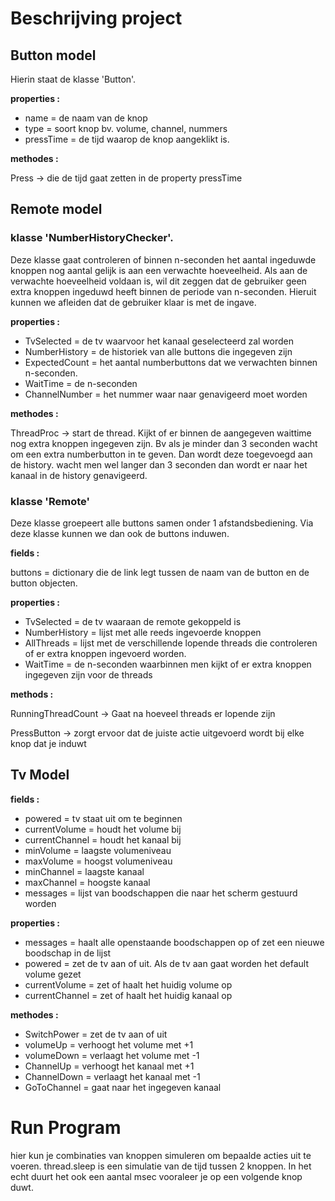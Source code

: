 ﻿# Beschrijving project

## Button model
Hierin staat de klasse 'Button'.

**properties :**

- name = de naam van de knop
- type = soort knop bv. volume, channel, nummers 
- pressTime = de tijd waarop de knop aangeklikt is.

**methodes :**

Press → die de tijd gaat zetten in de property pressTime

## Remote model
### klasse 'NumberHistoryChecker'. 

Deze klasse gaat controleren of binnen n-seconden het aantal 
ingeduwde knoppen nog aantal gelijk is aan 
een verwachte hoeveelheid.
Als aan de verwachte hoeveelheid voldaan is, wil dit zeggen dat
de gebruiker geen extra knoppen ingeduwd heeft binnen de periode
van n-seconden.
Hieruit kunnen we afleiden dat de gebruiker klaar is met de ingave.

**properties :**

- TvSelected = de tv waarvoor het kanaal geselecteerd zal worden
- NumberHistory = de historiek van alle buttons die ingegeven zijn
- ExpectedCount = het aantal numberbuttons dat we verwachten binnen n-seconden.
- WaitTime = de n-seconden
- ChannelNumber = het nummer waar naar genavigeerd moet worden


**methodes :**

ThreadProc → start de thread. Kijkt of er binnen de aangegeven waittime nog
extra knoppen ingegeven zijn. Bv als je minder dan 3 seconden wacht om
een extra numberbutton in te geven. Dan wordt deze toegevoegd aan de history.
wacht men wel langer dan 3 seconden dan wordt er naar het kanaal in de history
genavigeerd.

### klasse 'Remote'

Deze klasse groepeert alle buttons samen onder 1 afstandsbediening.
Via deze klasse kunnen we dan ook de buttons induwen.


**fields :**

buttons = dictionary die de link legt tussen de naam van de button en
de button objecten.

**properties :**

- TvSelected = de tv waaraan de remote gekoppeld is
- NumberHistory = lijst met alle reeds ingevoerde knoppen
- AllThreads = lijst met de verschillende lopende threads die controleren
of er extra knoppen ingevoerd worden.
- WaitTime = de n-seconden waarbinnen men kijkt of er extra knoppen ingegeven zijn
voor de threads

**methods :**

RunningThreadCount → Gaat na hoeveel threads er lopende zijn

PressButton → zorgt ervoor dat de juiste actie uitgevoerd wordt bij elke knop dat je induwt

## Tv Model

**fields :**

- powered = tv staat uit om te beginnen
- currentVolume = houdt het volume bij
- currentChannel = houdt het kanaal bij
- minVolume = laagste volumeniveau
- maxVolume = hoogst volumeniveau
- minChannel = laagste kanaal
- maxChannel = hoogste kanaal
- messages = lijst van boodschappen die naar het scherm gestuurd worden

**properties :**

- messages = haalt alle openstaande boodschappen op of zet een nieuwe boodschap in de lijst
- powered = zet de tv aan of uit. Als de tv aan gaat worden het default volume gezet
- currentVolume = zet of haalt het huidig volume op
- currentChannel = zet of haalt het huidig kanaal op

**methodes :**

- SwitchPower = zet de tv aan of uit
- volumeUp = verhoogt het volume met +1
- volumeDown = verlaagt het volume met -1
- ChannelUp = verhoogt het kanaal met +1
- ChannelDown = verlaagt het kanaal met -1
- GoToChannel = gaat naar het ingegeven kanaal
 

# Run Program

hier kun je combinaties van knoppen simuleren om bepaalde acties uit te voeren.
thread.sleep is een simulatie van de tijd tussen 2 knoppen.
In het echt duurt het ook een aantal msec vooraleer je op een volgende knop duwt.

